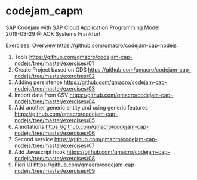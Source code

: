 # codejam_capm
SAP Codejam with SAP Cloud Application Programming Model\
2019-03-29 @ AOK Systems Frankfurt

Exercises: 
Overview https://github.com/qmacro/codejam-cap-nodejs  
1. Tools https://github.com/qmacro/codejam-cap-nodejs/tree/master/exercises/01  
2. Create Project based on CDS https://github.com/qmacro/codejam-cap-nodejs/tree/master/exercises/02  
3. Adding persistence https://github.com/qmacro/codejam-cap-nodejs/tree/master/exercises/03  
4. Import data from CSV https://github.com/qmacro/codejam-cap-nodejs/tree/master/exercises/04  
5. Add another generic entity and using generic features https://github.com/qmacro/codejam-cap-nodejs/tree/master/exercises/05  
6. Annotations https://github.com/qmacro/codejam-cap-nodejs/tree/master/exercises/06  
7. Second service https://github.com/qmacro/codejam-cap-nodejs/tree/master/exercises/07  
8. Add Javascript hook https://github.com/qmacro/codejam-cap-nodejs/tree/master/exercises/08  
9. Fiori UI https://github.com/qmacro/codejam-cap-nodejs/tree/master/exercises/09  

